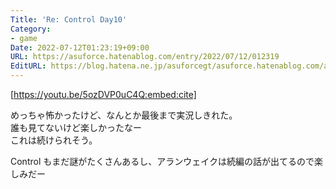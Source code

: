 ```yaml
---
Title: 'Re: Control Day10'
Category:
- game
Date: 2022-07-12T01:23:19+09:00
URL: https://asuforce.hatenablog.com/entry/2022/07/12/012319
EditURL: https://blog.hatena.ne.jp/asuforcegt/asuforce.hatenablog.com/atom/entry/4207112889898247421
---
```


[https://youtu.be/5ozDVP0uC4Q:embed:cite]

めっちゃ怖かったけど、なんとか最後まで実況しきれた。  
誰も見てないけど楽しかったなー  
これは続けられそう。  

Control もまだ謎がたくさんあるし、アランウェイクは続編の話が出てるので楽しみだー
